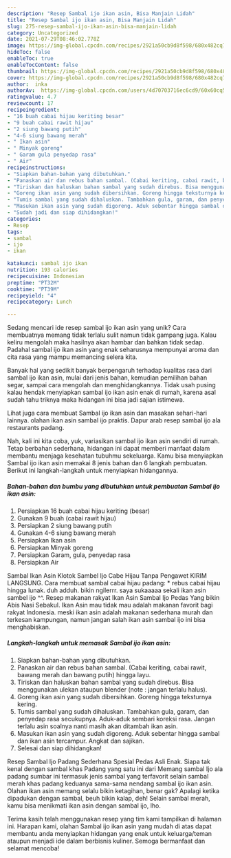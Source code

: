 ```yaml
---
description: "Resep Sambal ijo ikan asin, Bisa Manjain Lidah"
title: "Resep Sambal ijo ikan asin, Bisa Manjain Lidah"
slug: 275-resep-sambal-ijo-ikan-asin-bisa-manjain-lidah
category: Uncategorized
date: 2021-07-29T08:46:02.778Z
image: https://img-global.cpcdn.com/recipes/2921a50cb9d8f598/680x482cq70/sambal-ijo-ikan-asin-foto-resep-utama.jpg
hideToc: false
enableToc: true
enableTocContent: false
thumbnail: https://img-global.cpcdn.com/recipes/2921a50cb9d8f598/680x482cq70/sambal-ijo-ikan-asin-foto-resep-utama.jpg
cover: https://img-global.cpcdn.com/recipes/2921a50cb9d8f598/680x482cq70/sambal-ijo-ikan-asin-foto-resep-utama.jpg
author:  inka
authorAv:  https://img-global.cpcdn.com/users/4d70703716ec6cd9/60x60cq50/avatar.jpg
ratingvalue: 4.7
reviewcount: 17
recipeingredient:
- "16 buah cabai hijau keriting besar"
- "9 buah cabai rawit hijau"
- "2 siung bawang putih"
- "4-6 siung bawang merah"
- " Ikan asin"
- " Minyak goreng"
- " Garam gula penyedap rasa"
- " Air"
recipeinstructions:
- "Siapkan bahan-bahan yang dibutuhkan."
- "Panaskan air dan rebus bahan sambal. (Cabai keriting, cabai rawit, bawang merah dan bawang putih) hingga layu."
- "Tiriskan dan haluskan bahan sambal yang sudah direbus. Bisa menggunakan ulekan ataupun blender (note : jangan terlalu halus)."
- "Goreng ikan asin yang sudah dibersihkan. Goreng hingga teksturnya kering."
- "Tumis sambal yang sudah dihaluskan. Tambahkan gula, garam, dan penyedap rasa secukupnya. Aduk-aduk sembari koreksi rasa. Jangan terlalu asin soalnya nanti masih akan ditambah ikan asin."
- "Masukan ikan asin yang sudah digoreng. Aduk sebentar hingga sambal dan ikan asin tercampur. Angkat dan sajikan."
- "Sudah jadi dan siap dihidangkan!"
categories:
- Resep
tags:
- sambal
- ijo
- ikan

katakunci: sambal ijo ikan 
nutrition: 193 calories
recipecuisine: Indonesian
preptime: "PT32M"
cooktime: "PT39M"
recipeyield: "4"
recipecategory: Lunch

---
```



Sedang mencari ide resep sambal ijo ikan asin yang unik? Cara membuatnya memang tidak terlalu sulit namun tidak gampang juga. Kalau keliru mengolah maka hasilnya akan hambar dan bahkan tidak sedap. Padahal sambal ijo ikan asin yang enak seharusnya mempunyai aroma dan cita rasa yang mampu memancing selera kita.


Banyak hal yang sedikit banyak berpengaruh terhadap kualitas rasa dari sambal ijo ikan asin, mulai dari jenis bahan, kemudian pemilihan bahan segar, sampai cara mengolah dan menghidangkannya. Tidak usah pusing kalau hendak menyiapkan sambal ijo ikan asin enak di rumah, karena asal sudah tahu triknya maka hidangan ini bisa jadi sajian istimewa.

Lihat juga cara membuat Sambal ijo ikan asin dan masakan sehari-hari lainnya. olahan ikan asin sambal ijo praktis. Dapur arab resep sambal ijo ala restaurants padang.


Nah, kali ini kita coba, yuk, variasikan sambal ijo ikan asin sendiri di rumah. Tetap berbahan sederhana, hidangan ini dapat memberi manfaat dalam membantu menjaga kesehatan tubuhmu sekeluarga. Kamu bisa menyiapkan Sambal ijo ikan asin memakai 8 jenis bahan dan 6 langkah pembuatan. Berikut ini langkah-langkah untuk menyiapkan hidangannya.

<!--inarticleads1-->

##### Bahan-bahan dan bumbu yang dibutuhkan untuk pembuatan Sambal ijo ikan asin:

1. Persiapkan 16 buah cabai hijau keriting (besar)
1. Gunakan 9 buah (cabai rawit hijau)
1. Persiapkan 2 siung bawang putih
1. Gunakan 4-6 siung bawang merah
1. Persiapkan  Ikan asin
1. Persiapkan  Minyak goreng
1. Persiapkan  Garam, gula, penyedap rasa
1. Persiapkan  Air


Sambal Ikan Asin Klotok Sambel Ijo Cabe Hijau Tanpa Pengawet KIRIM LANGSUNG. Cara membuat sambal cabai hijau padang: * rebus cabai hijau hingga lunak. duh adduh. bikin ngilerrr. saya sukaaaaa sekali ikan asin sambel ijo ^^. Resep makanan rakyat Ikan Asin Sambal Ijo Pedas Yang bikin Abis Nasi Sebakul. Ikan Asin mau tidak mau adalah makanan favorit bagi rakyat Indonesia. meski ikan asin adalah makanan sederhana murah dan terkesan kampungan, namun jangan salah ikan asin sambal ijo ini bisa menghabiskan. 

<!--inarticleads2-->

##### Langkah-langkah untuk memasak Sambal ijo ikan asin:

1. Siapkan bahan-bahan yang dibutuhkan.
1. Panaskan air dan rebus bahan sambal. (Cabai keriting, cabai rawit, bawang merah dan bawang putih) hingga layu.
1. Tiriskan dan haluskan bahan sambal yang sudah direbus. Bisa menggunakan ulekan ataupun blender (note : jangan terlalu halus).
1. Goreng ikan asin yang sudah dibersihkan. Goreng hingga teksturnya kering.
1. Tumis sambal yang sudah dihaluskan. Tambahkan gula, garam, dan penyedap rasa secukupnya. Aduk-aduk sembari koreksi rasa. Jangan terlalu asin soalnya nanti masih akan ditambah ikan asin.
1. Masukan ikan asin yang sudah digoreng. Aduk sebentar hingga sambal dan ikan asin tercampur. Angkat dan sajikan.
1. Selesai dan siap dihidangkan!

Resep Sambal Ijo Padang Sederhana Spesial Pedas Asli Enak. Siapa tak kenal dengan sambal khas Padang yang satu ini dari Memang sambal Ijo ala padang sumbar ini termasuk jenis sambal yang terfavorit selain sambal merah khas padang keduanya sama-sama nendang sambal ijo ikan asin. Olahan ikan asin memang selalu bikin ketagihan, benar gak? Apalagi ketika dipadukan dengan sambal, beuh bikin kalap, deh! Selain sambal merah, kamu bisa menikmati ikan asin dengan sambal ijo, lho. 

Terima kasih telah menggunakan resep yang tim kami tampilkan di halaman ini. Harapan kami, olahan Sambal ijo ikan asin yang mudah di atas dapat membantu anda menyiapkan hidangan yang enak untuk keluarga/teman ataupun menjadi ide dalam berbisnis kuliner. Semoga bermanfaat dan selamat mencoba!
